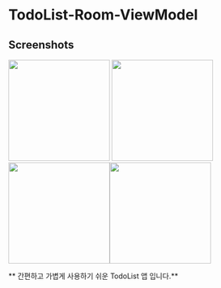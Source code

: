 # TodoList-Room-ViewModel

Screenshots
-----------
<div>
<img width="200" src="https://user-images.githubusercontent.com/32924058/52467150-d4c9ec00-2bc7-11e9-94a4-abaf8b58ee0a.jpg">
<img width="200" src="https://user-images.githubusercontent.com/32924058/52467149-d4315580-2bc7-11e9-9b0e-549028043669.jpg">
<img width="200" src="https://user-images.githubusercontent.com/32924058/52467151-d4c9ec00-2bc7-11e9-9295-2892b96dc1ef.jpg"><img width="200" src="https://user-images.githubusercontent.com/32924058/52467152-d4c9ec00-2bc7-11e9-84e0-d1479ffbb5fa.jpg">
</div>

** 간편하고 가볍게 사용하기 쉬운 TodoList 앱 입니다.**
